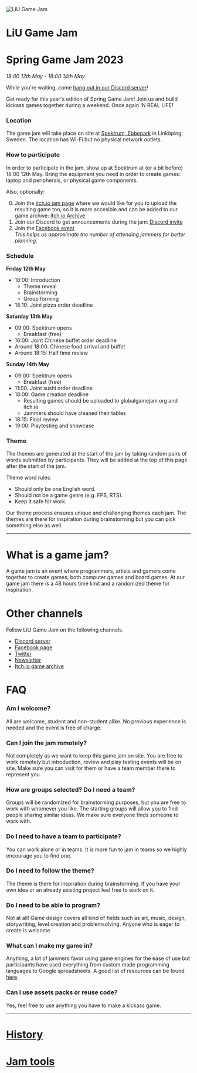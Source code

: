 <div id="gamejam-header">
  <img src="/static/img/gamejam/logo.png" alt="LiU Game Jam">
  <h1>LiU Game Jam</h1>
</div>

# Spring Game Jam 2023

*18:00 12th May - 18:00 14th May*

<div id=important-information>
<p>
While you're waiting, come <a href="https://discord.gg/tP2kDvgQKn">hang out in our Discord server</a>!
</p>
</div>

<!-- <img src="/static/img/gamejam/banner-ggj23.png" alt="Global Game Jam 2023" id="gamejam-banner"> -->

Get ready for this year's edition of Spring Game Jam! Join us and build kickass
games together during a weekend. Once again IN REAL LIFE!

<!--
### Information during the jam
-->

### Location

The game jam will take place on site at [Spektrum,
Ebbepark](https://sanktkors.se/lediga-lokaler/linkoping/ebbepark/spektrum/) in
Linköping, Sweden. The location has Wi-Fi but no physical network outlets.

### How to participate

In order to participate in the jam, show up at Spektrum at (or a bit before)
18:00 12th May. Bring the equipment you need in order to create games:
laptop and peripherals, or physical game components.

Also, optionally:

0. Join the [itch.io jam page](https://itch.io/jam/liu-spring-game-jam-2023) where we would like for you to upload
   the resulting game too, so it is more accesible and can be added to our game
   archive:
   [Itch.io Archive](https://itch.io/c/64050/liu-game-jam)
0. Join our Discord to get announcements during the jam:
   [Discord invite](https://discord.gg/tP2kDvgQKn)
0. Join the [Facebook event](https://www.facebook.com/events/786567499340170)<br/>*This helps us
   approximate the number of attending jammers for better planning.*

### Schedule

**Friday 12th May**

- 18:00: Introduction
    - Theme reveal
    - Brainstorming
    - Group forming
- 18:10: Joint pizza order deadline

**Saturday 13th May**

- 09:00: Spektrum opens
    - Breakfast (free)
- 16:00: Joint Chinese buffet order deadline
- Around 18:00: Chinese food arrival and buffet
- Around 18:15: Half time review

**Sunday 14th May**

- 09:00: Spektrum opens
    - Breakfast (free)
- 11:00: Joint sushi order deadline
- 18:00: Game creation deadline
    - Resulting games should be uploaded to globalgamejam.org and itch.io
    - Jammers should have cleaned their tables
- 18:15: Final review
- 19:00: Playtesting and showcase

### Theme

The themes are generated at the start of the jam by taking random pairs of words
submitted by participants. They will be added at the top of this page after the start of the jam.

Theme word rules:

- Should only be one English word.
- Should not be a game genre (e.g. FPS, RTS).
- Keep it safe for work.

Our theme process ensures unique and challenging themes each jam. The themes are
there for inspiration during brainstorming but you can pick something else as
well.

---

# What is a game jam?

A game jam is an event where programmers, artists and gamers come together to
create games; both computer games and board games. At our game jam there is a
48 hours time limit and a randomized theme for inspiration.

# Other channels
Follow LiU Game Jam on the following channels.

- [Discord server](https://discord.gg/tP2kDvgQKn)
- [Facebook page](https://www.facebook.com/liugamejam/)
- [Twitter](https://twitter.com/LiuGameJam)
- [Newsletter](http://us12.campaign-archive2.com/home/?u=092a6fffba8f6063437a51495&id=c3863c4bf5)
- [Itch.io game archive](https://itch.io/c/64050/liu-game-jam)

# FAQ

### Am I welcome?

All are welcome, student and non-student alike. No previous experience is
needed and the event is free of charge.

### Can I join the jam remotely?

Not completely as we want to keep this game jam on site. You are free to work remotely but introduction, review and play testing events will be on site. Make sure you can visit for them or have a team member there to represent you.

### How are groups selected? Do I need a team?

Groups will be randomized for brainstorming purposes, but you are free to work
with whomever you like. The starting groups will allow you to find people
sharing similar ideas. We make sure everyone finds someone to work with.

### Do I need to have a team to participate?

You can work alone or in teams. It is more fun to jam in teams so we highly encourage you to find one.

### Do I need to follow the theme?

The theme is there for inspiration during brainstorming. If you have your own idea or an already existing project feel free to work on it.

### Do I need to be able to program?

Not at all! Game design covers all kind of fields such as art, music, design,
storywriting, level creation and problemsolving. Anyone who is eager to create
is welcome.

### What can I make my game in?

Anything, a lot of jammers favor using game engines for the ease of use but participants have used everything from custom made programming languages to Google spreadsheets. A good list of resources can be found [here](/gamejam/tools/en).

### Can I use assets packs or reuse code?

Yes, feel free to use anything you have to make a kickass game.

---

# [History](/gamejam/history/en)

# [Jam tools](/gamejam/tools/en)
